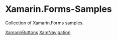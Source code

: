 # Xamarin.Forms-Samples
Collection of Xamarin.Forms samples.

[XamarinButtons](https://github.com/AppsLab2019/Xamarin.Forms-Samples/tree/master/XamarinButtons)
[XamNavigation](https://github.com/AppsLab2019/Xamarin.Forms-Samples/tree/master/XamNavigation)
